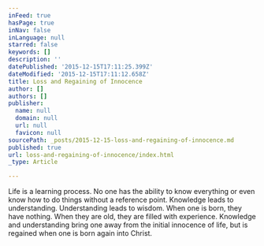 ```yaml
---
inFeed: true
hasPage: true
inNav: false
inLanguage: null
starred: false
keywords: []
description: ''
datePublished: '2015-12-15T17:11:25.399Z'
dateModified: '2015-12-15T17:11:12.658Z'
title: Loss and Regaining of Innocence
author: []
authors: []
publisher:
  name: null
  domain: null
  url: null
  favicon: null
sourcePath: _posts/2015-12-15-loss-and-regaining-of-innocence.md
published: true
url: loss-and-regaining-of-innocence/index.html
_type: Article

---
```

Life is a learning process.  No one has the ability to know everything or even know how to do things without a reference point.  Knowledge leads to understanding.  Understanding leads to wisdom.  When one is born, they have nothing.  When they are old, they are filled with experience.  Knowledge and understanding bring one away from the initial innocence of life, but is regained when one is born again into Christ.